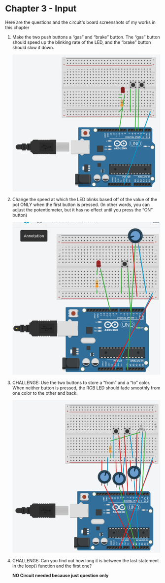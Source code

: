 # Chapter 3 - Input

Here are the questions and the circuit's board screenshots of my works in this chapter

1. Make the two push buttons a “gas” and “brake” button. The “gas” button
should speed up the blinking rate of the LED, and the “brake” button
should slow it down.

    ![ss-1](3_1_screenshot.png)

2. Change the speed at which the LED blinks based off of the value of the pot ONLY when the first button is pressed. (In other words, you can adjust
the potentiometer, but it has no effect until you press the “ON” button)

    ![ss-2](3_2_screenshot.png)

3. CHALLENGE: Use the two buttons to store a “from” and a “to” color.
When neither button is pressed, the RGB LED should fade smoothly from
one color to the other and back.

    ![ss-3](3_3_screenshot.png)

4. CHALLENGE: Can you find out how long it is between the last statement
in the loop() function and the first one?

    **NO Circuit needed because just question only**
